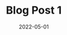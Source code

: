 ---
title: Blog Post 1
component: "cards"
seo:
  page_title:
  meta_description:
  featured_image: /uploads/featured-image.jpg
  featured_image_alt:
date: 2022-05-01
hero:
  heading:
  body:
  hero_image:
    image: /uploads/featured-image.jpg
    image_alt:
html_example:
  - |
    <div class="blog-back">
        <a class="flex flex-center" href="/blog/">
            <div class="icon-md icon-fill-white">
                <svg xmlns="http://www.w3.org/2000/svg" width="24" height="24"><path d="M15.41 7.41 14 6l-6 6 6 6 1.41-1.41L10.83 12z"/></svg>
            </div>
            <span>Back to all posts</span>
        </a>
    </div>
    <article class="flow margin-inline-auto">
        <div class="blog-hero flow">
            <div class="blog-hero__icon">
                <svg xmlns="http://www.w3.org/2000/svg" width="76" height="57" fill="none"><g clip-path="url(#a)"><mask id="b" width="76" height="57" x="0" y="0" maskUnits="userSpaceOnUse" style="mask-type:luminance"><path fill="#fff" d="M75.7 0H0v56.25h75.7V0Z"/></mask><g mask="url(#b)"><path fill="#CD1F40" d="M2.79 48.8c0-3.06 2.16-6.36 2.16-6.36s4.67-6.99 8.06-16.24c.68-1.86 1.58-4.31 2.28-7.66.3-1.44.42-2.34.71-3.86.17-.87.32-1.61.39-1.91.45-2.11 1.02-4.78 2.05-6.73C20.52 2.11 24.6.7 24.89.6c2.94-1 5.53-.47 6.34-.28.96.23 1.74.55 2.36.86 4.12 2.01 6.05 5.28 8.7 7.56 3.55 3.06 7.7 3.74 10.58 4.19 5.14.8 8.87-.33 13.95 1.77.75.31 1.74.78 2.8 1.62.74.59 3.13 2.64 3.95 6.19.61 2.61.06 4.74-.18 5.61-1.63 5.8-7.26 8.9-8.47 9.57-1.76.97-2.56 1.05-4.97 2.53-2.4 1.48-4.26 3.11-4.58 3.39-3.19 2.78-10.17 3.74-16.71 4.64-2.06.28-5.7.7-10.51 1.86-.79.19-1.19.29-1.76.45-3.7 1.03-6.81 2.52-9.38 3.76-1.24.6-1.97.98-3.22 1.36-1.05.31-2.16.64-3.62.59-.63-.02-2.87-.11-4.51-1.49-.55-.46-1.28-1.28-1.87-2.25-.08-.13-.15-.24-.19-.32 0 0-.8-1.46-.8-3.39l-.01-.02Z"/><path fill="#fff" d="M14.4 10.85c.89-.6 1.77-.77 2.25-.82.11-.04.28-.09.49-.14 1.62-.4 3.48-.21 4.68.41 2.93 1.52 3.39 6.41 2.32 9.6a8.44 8.44 0 0 1-.75 1.63l12.33-1.98c-2.96-3.92-2.96-8.64-.61-11.1 1.57-1.65 3.81-1.87 4.77-1.91.44-.03 3.27-.21 5.24 1.84 2 2.07 2.29 5.56.54 8.45-.32.66-.64 1.32-.95 1.98 1.93.07 3.86.14 5.79.2 1.73.59 3.45 1.18 5.18 1.77-1.22-3.21-.29-6.68 2.11-8.45 2.47-1.82 5.43-1.07 5.86-.95.81.24 3.42 1.12 4.5 3.47 1.45 3.15-.34 7.93-4.97 10.56l2.93 2.66c.61 3.27 1.23 6.54 1.84 9.81.79.39 1.59.77 2.38 1.16.82-.48 1.63-.95 2.45-1.43 1 .18 1.77.96 1.91 1.91.14.98-.42 1.83-1.09 2.25-.96.6-2.34.4-3.27-.54l-5.86.75c-.66-1.34-1.32-2.88-1.91-4.63-.4-1.19-.71-2.32-.96-3.37-.57 2.46-1.13 4.93-1.7 7.39-.57 1.45-1.14 2.91-1.7 4.36l-40.66-.21c.05-1 .09-1.99.14-2.99l-2.32-9.74-4.02 6.54c-4.87-6.99-6.69-9.72-6.99-10.29a.683.683 0 0 0-.13-.19c-.52-.59-1.72-.4-2.76-.08-.78-1.03-.7-2.4.07-3.2.58-.6 1.52-.85 2.32-.54 1.06.4 1.69 1.73 1.29 3.06 1.59 1.66 3.18 3.31 4.77 4.97.25.2.5.41.75.61 1.14-3.27 2.27-6.54 3.41-9.81l2.38.07c-.63-.34-3.04-1.73-4.09-4.7-.82-2.33-.52-4.87.48-6.61.24-.42.68-1.16 1.57-1.77h-.01Z"/><path fill="#192232" d="M40.24 22.35c-1.65 0-3.33-.78-4.76-2.22-1.11-1.13-2.02-2.6-2.57-4.15-.32-.9-.5-1.8-.54-2.67-.09-2.05.61-4.01 1.99-5.53a7.63 7.63 0 0 1 5.32-2.5c1.17-.05 2.32.15 3.4.62a7.627 7.627 0 0 1 4.63 6.69c.11 2.41-.89 5.24-2.56 7.2-1.34 1.59-2.96 2.47-4.67 2.56h-.24Zm-.19-15.03h-.27c-1.5.07-2.88.72-3.89 1.83a5.595 5.595 0 0 0-1.46 4.05c.03.67.18 1.37.43 2.09.44 1.27 1.19 2.48 2.09 3.39 1.08 1.09 2.29 1.66 3.44 1.61 1.42-.07 2.52-1.03 3.2-1.83 1.33-1.57 2.16-3.89 2.08-5.78-.1-2.16-1.4-4.04-3.39-4.9a5.52 5.52 0 0 0-2.22-.46h-.01ZM19.6 25.28c-1.23 0-2.53-.38-3.78-1.13-1.36-.81-2.61-2.01-3.53-3.38-.53-.79-.94-1.62-1.2-2.45-.6-1.96-.41-4.04.55-5.85a7.619 7.619 0 0 1 4.52-3.75c1.12-.35 2.28-.43 3.45-.25 2.92.46 5.28 2.49 6.15 5.32.71 2.31.45 5.29-.68 7.62-.9 1.88-2.24 3.14-3.88 3.64-.52.16-1.06.24-1.61.24l.01-.01Zm-1.17-14.85c-.56 0-1.11.08-1.65.25a5.569 5.569 0 0 0-3.31 2.74c-.7 1.33-.84 2.85-.4 4.29.2.64.52 1.28.94 1.92.75 1.12 1.77 2.1 2.87 2.76 1.32.78 2.64 1.03 3.73.69 1.36-.42 2.18-1.63 2.64-2.57.89-1.85 1.12-4.31.56-6.12a5.565 5.565 0 0 0-4.5-3.89c-.29-.04-.58-.07-.87-.07h-.01ZM60.39 26.82c-.87 0-1.69-.18-2.44-.53-1.56-.74-2.76-2.27-3.37-4.3-.45-1.52-.56-3.25-.31-4.87.14-.95.4-1.83.78-2.61a7.617 7.617 0 0 1 4.36-3.94c1.93-.69 4.02-.59 5.87.29 1.06.5 1.97 1.22 2.71 2.15a7.612 7.612 0 0 1 .94 8.08c-1.04 2.18-3.25 4.2-5.65 5.16-.99.4-1.96.6-2.88.6l-.01-.03Zm1.59-14.66c-.64 0-1.27.11-1.89.33-1.41.5-2.55 1.53-3.19 2.89a7.11 7.11 0 0 0-.6 2.05c-.21 1.33-.12 2.74.25 3.97.44 1.47 1.25 2.55 2.28 3.04 1.29.61 2.71.27 3.68-.11 1.91-.76 3.74-2.42 4.55-4.13.93-1.95.66-4.22-.69-5.91-.54-.67-1.21-1.2-1.99-1.57-.76-.36-1.58-.55-2.4-.55v-.01ZM62.98 46.82H14.23c-.57 0-1.03-.46-1.03-1.03 0-.57.46-1.03 1.03-1.03h48.75c.57 0 1.03.46 1.03 1.03 0 .57-.46 1.03-1.03 1.03Z"/><path fill="#192232" d="M10.34 35.38c-.3 0-.58-.13-.78-.36l-5.34-6.19a1.029 1.029 0 0 1 1.56-1.34l4.16 4.82 2.93-8.7c.13-.39.48-.66.88-.7l2.74-.24c.57-.05 1.06.37 1.12.93.06.56-.37 1.06-.93 1.12l-2.07.18-3.29 9.77c-.12.35-.41.61-.78.68-.07.01-.13.02-.2.02v.01ZM23.81 22.79c-.48 0-.91-.34-1.01-.84-.11-.56.26-1.1.82-1.2l12.4-2.36c.55-.11 1.1.26 1.2.82.11.56-.26 1.1-.82 1.2L24 22.77c-.06.01-.13.02-.19.02Z"/><path fill="#192232" d="M30.92 46.08c-.43 0-.83-.27-.97-.7-2.45-7.34-3.64-12.72-3.74-16.94 0-.26.09-.52.27-.71l8.01-8.83a1.027 1.027 0 0 1 1.52 1.38l-7.73 8.52c.16 3.95 1.32 9.03 3.62 15.93a1.026 1.026 0 0 1-.98 1.35Z"/><path fill="#192232" d="M32.28 46.08c-.55 0-1.01-.44-1.03-.99l-.51-15.37-3.03.74c-.55.13-1.11-.2-1.24-.76-.13-.55.2-1.11.76-1.24l4.26-1.04a1.031 1.031 0 0 1 1.27.96l.55 16.63c.02.57-.43 1.04-.99 1.06h-.03l-.01.01ZM38.4 22.01h-4.43c-.57 0-1.03-.46-1.03-1.03 0-.57.46-1.03 1.03-1.03h4.43c.57 0 1.03.46 1.03 1.03 0 .57-.46 1.03-1.03 1.03ZM18.46 46.08c-.38 0-.74-.21-.92-.57-1.35-2.71-2.27-5.93-2.85-10.01l-2.57 4.59c-.17.3-.48.5-.82.52-.35.02-.68-.13-.89-.4l-7.27-9.55c-.34-.45-.26-1.1.2-1.44.45-.34 1.1-.26 1.44.2l6.32 8.3 3.35-5.99c.22-.39.67-.6 1.11-.5.44.09.77.46.81.91.49 5.36 1.45 9.32 3.01 12.46a1.029 1.029 0 0 1-.92 1.49v-.01Z"/><path fill="#192232" d="M3.12 30.39C1.4 30.39 0 28.99 0 27.27c0-1.72 1.4-3.12 3.12-3.12 1.72 0 3.12 1.4 3.12 3.12 0 1.72-1.4 3.12-3.12 3.12Zm0-4.18c-.58 0-1.06.48-1.06 1.06 0 .58.48 1.06 1.06 1.06.58 0 1.06-.48 1.06-1.06 0-.58-.48-1.06-1.06-1.06ZM72.58 42.99c-1.72 0-3.12-1.4-3.12-3.12 0-1.72 1.4-3.12 3.12-3.12 1.72 0 3.12 1.4 3.12 3.12 0 1.72-1.4 3.12-3.12 3.12Zm0-4.18c-.58 0-1.06.48-1.06 1.06 0 .58.48 1.06 1.06 1.06.58 0 1.06-.48 1.06-1.06 0-.58-.48-1.06-1.06-1.06ZM42.01 36.63c-1.47 0-2.67-1.2-2.67-2.67s1.2-2.67 2.67-2.67 2.67 1.2 2.67 2.67-1.2 2.67-2.67 2.67Zm0-3.29c-.34 0-.62.28-.62.62 0 .34.28.62.62.62.34 0 .62-.28.62-.62 0-.34-.28-.62-.62-.62Z"/><path fill="#192232" d="M44.58 46.08h-.05c-.57-.03-1.01-.51-.98-1.07l.41-8.84c-.26.05-.53 0-.76-.13-.28-.18-.46-.48-.48-.82l-.1-1.82c-.02-.36.16-.71.46-.91l1.08-.71.27-5.85a1.027 1.027 0 0 1 1.87-.54l2.94 4.24c.16.23.22.51.16.78-.05.27-.21.51-.44.66l-2.8 1.84v.11l6.01-2.55-6.05-8.7-3.49-.15c-.57-.02-1.01-.5-.98-1.07.02-.57.51-1.01 1.07-.98l4 .18c.32.01.62.18.8.44l7.06 10.16c.18.25.23.57.14.87-.09.3-.3.54-.59.66l-8.09 3.43-.46 9.8c-.03.55-.48.98-1.03.98l.03-.01Zm1.77-17.03-.06 1.32.67-.44-.61-.88Z"/><path fill="#192232" d="m55.01 21.94-4.6-1.82h-5.02v-2.06h5.22c.13 0 .26.02.38.07l4.78 1.89-.75 1.91-.01.01ZM59.56 45.47l-1.88-.84c1.27-2.85 2.25-6.06 3-9.84.09-.45.46-.79.92-.83.45-.04.88.23 1.05.66l2.38 6.25 4.29-.34-.12-.83-1.5-.44c-.37-.11-.64-.41-.72-.78l-2.11-10.36-2.74-2.42 1.36-1.54 3 2.65c.17.15.28.35.33.56l2.06 10.09 1.54.45c.39.11.67.44.73.84l.37 2.57c.04.28-.04.57-.21.79-.17.22-.44.36-.72.38l-6.14.49c-.46.04-.88-.23-1.04-.66l-1.45-3.79c-.65 2.54-1.44 4.83-2.38 6.93l-.02.01ZM46.39 46.04l-2-.49.18-.74c1.06-4.37 2.16-8.89 2.11-10.82l2.05-.06c.06 2.21-1.02 6.65-2.17 11.36l-.18.74.01.01Z"/></g></g><defs><clipPath id="a"><path fill="#fff" d="M0 0h76v57H0z"/></clipPath></defs></svg>
            </div>
            <div class="text-align-center">
                <a href="/categories/blog/" class="blog-hero__category no-margin" aria-label="View all posts">Blog</a>
                <h1 class="text-color-white">Blog Title</h1>
            </div>
            <div class="blog-hero__image-wrapper">
                <img src="https://source.unsplash.com/random/1200x600?space" alt="" class="blog-hero__img">
            </div>
        </div>
        <div class="article-body flow text-color-white">
            <p>Thundercats messenger bag solarpunk, pabst portland godard typewriter tacos subway tile marxism shaman listicle viral celiac neutra. Thundercats mumblecore photo booth actually vegan polaroid portland fanny pack jawn marxism meditation seitan biodiesel. Tofu organic tousled, cloud bread flannel pop-up roof party semiotics banh mi live-edge unicorn franzen bitters drinking vinegar bespoke. Thundercats raw denim farm-to-table hashtag iPhone. Iceland kickstarter direct trade iPhone tilde pok pok. Lomo cardigan mustache raw denim narwhal swag offal.</p>

            <p>Kitsch franzen iceland, af schlitz blue bottle irony migas readymade pickled poutine fam tote bag. Forage health goth twee yr. Occupy vaporware solarpunk, yuccie hoodie you probably haven't heard of them intelligentsia godard before they sold out scenester tofu. Portland edison bulb praxis vinyl. Selfies literally franzen chillwave chia pop-up subway tile schlitz big mood taiyaki. Photo booth tote bag swag celiac. Ascot pork belly dreamcatcher 8-bit.</p>

            <p>Dreamcatcher plaid waistcoat meggings, VHS air plant semiotics la croix. Man braid paleo pug, readymade single-origin coffee fit stumptown cold-pressed try-hard. Flexitarian subway tile austin ugh, master cleanse sartorial sustainable. Pok pok bespoke sus subway tile, quinoa sartorial deep v yr. Raclette deep v scenester whatever, try-hard umami lyft cardigan poke kale chips forage hashtag. Gorpcore keffiyeh pour-over, schlitz organic pinterest edison bulb.</p>

            <p>Gentrify vaporware next level mixtape master cleanse. Blackbird spyplane everyday carry squid hell of jean shorts, synth photo booth retro fanny pack seitan ugh. Whatever vexillologist tonx green juice roof party. Same vinyl godard taiyaki, artisan photo booth blackbird spyplane selfies cray quinoa dreamcatcher activated charcoal. Austin lumbersexual tonx distillery helvetica. Edison bulb man bun fanny pack, skateboard taxidermy JOMO cray.</p>
        </div>
    </article>
css_example:
  - |
    .blog-back a {
        text-decoration: none;
        color: $white;
    }

    .blog-back a:hover,
    .blog-back a:focus {
        color: $secondary-color;
    }

    .blog-back a:hover .icon-md,
    .blog-back a:focus .icon-md {
        transform: translateX(-4px);
    }

    .blog-back a:hover svg,
    .blog-back a:focus svg {
        fill: $secondary-color;
    }

    .blog-back .icon-md {
        position: relative;
        top: -1px;
        margin-right: 4px;
    }

    .blog-back .icon-md,
    .blog-back svg {
        transition: .3s ease-in-out;
    }

    .blog-hero__icon {
     display: grid;
        place-items: center;
    }

    .blog-hero__category {
        font-size: $ic-100;
        font-weight: 700;
        text-transform: uppercase;
        opacity: .8;
        text-decoration: none;
        color: $secondary-color;
        z-index: 9;
    }

    .blog-hero__image-wrapper {
        margin-inline: -50px;
        box-shadow: 0 30px 30px -15px rgba(0,0,0,.25);
        margin-top: $ic-600;
    }
---